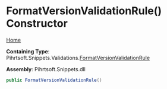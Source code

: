 # FormatVersionValidationRule\(\) Constructor

[Home](../../../../../README.md#_top)

**Containing Type**: Pihrtsoft\.Snippets\.Validations\.[FormatVersionValidationRule](../README.md#_top)

**Assembly**: Pihrtsoft\.Snippets\.dll

```csharp
public FormatVersionValidationRule()
```

